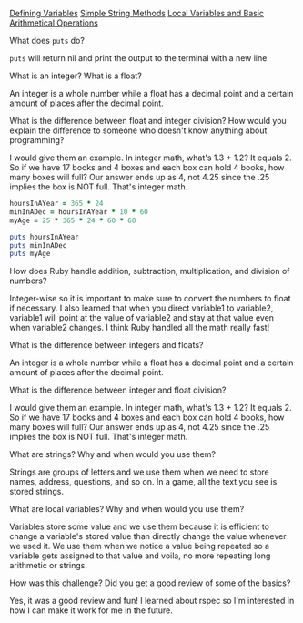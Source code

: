 [Defining Variables](https://github.com/IvyVetor/phase-0/blob/master/week-4/defining-variables.rb)
[Simple String Methods](https://github.com/IvyVetor/phase-0/blob/master/week-4/simple-string.rb)
[Local Variables and Basic Arithmetical Operations](https://github.com/IvyVetor/phase-0/blob/master/week-4/basic-math.rb)


What does `puts` do?

  `puts` will return nil and print the output to the terminal with a new line

What is an integer? What is a float?

  An integer is a whole number while a float has a decimal point and a certain amount of places after the decimal point.

What is the difference between float and integer division? How would you explain the difference to someone who doesn't know anything about programming?

  I would give them an example.  In integer math, what's 1.3 + 1.2? It equals 2.  So if we have 17 books and 4 boxes and each box can hold 4 books, how many boxes will full? Our answer ends up as 4, not 4.25 since the .25 implies the box is NOT full.  That's integer math.

```ruby
hoursInAYear = 365 * 24
minInADec = hoursInAYear * 10 * 60
myAge = 25 * 365 * 24 * 60 * 60

puts hoursInAYear
puts minInADec
puts myAge
```


How does Ruby handle addition, subtraction, multiplication, and division of numbers?

  Integer-wise so it is important to make sure to convert the numbers to float if necessary.  I also learned that when you direct variable1 to  variable2, variable1 will point at the value of variable2 and stay at that value even when variable2 changes.  I think Ruby handled all the math really fast!

What is the difference between integers and floats?

  An integer is a whole number while a float has a decimal point and a certain amount of places after the decimal point.

What is the difference between integer and float division?

  I would give them an example.  In integer math, what's 1.3 + 1.2? It equals 2.  So if we have 17 books and 4 boxes and each box can hold 4 books, how many boxes will full? Our answer ends up as 4, not 4.25 since the .25 implies the box is NOT full.  That's integer math.

What are strings? Why and when would you use them?

  Strings are groups of letters and we use them when we need to store names, address, questions, and so on.  In a game, all the text you see is stored strings.

What are local variables? Why and when would you use them?

  Variables store some value and we use them because it is efficient to change a variable's stored value than directly change the value whenever we used it.  We use them when we notice a value being repeated so a variable gets assigned to that value and voila, no more repeating long arithmetic or strings.

How was this challenge? Did you get a good review of some of the basics?

  Yes, it was a good review and fun!  I learned about rspec so I'm interested in how I can make it work for me in the future.
